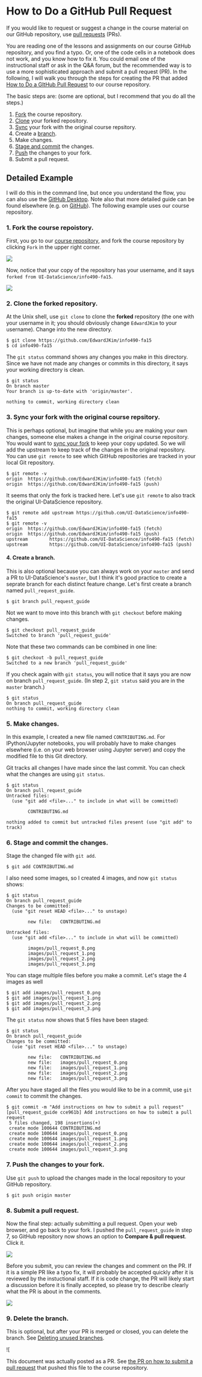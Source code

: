 # How to Do a GitHub Pull Request

If you would like to request or suggest a change in the course material on our GitHub repository, use [pull requests](https://help.github.com/articles/using-pull-requests/) (PRs).

You are reading one of the lessons and assignments on our course GitHub repository, and you find a typo. Or, one of the code cells in a notebook does not work, and you know how to fix it. You could email one of the instructional staff or ask in the Q&A forum, but the recommended way is to use a more sophisticated approach and submit a pull request (PR). In the following, I will walk you through the steps for creating the PR that added [How to Do a GItHub Pull Request](CONTRIBUTING.md) to our course repository.

The basic steps are: (some are optional, but I recommend that you do all the steps.)

1. [Fork](https://help.github.com/articles/fork-a-repo/) the course repository.
2. [Clone](https://git-scm.com/book/en/v2/Git-Basics-Getting-a-Git-Repository) your forked repository.
3. [Sync](https://help.github.com/articles/syncing-a-fork/) your fork with the original course repsitory.
4. Create a [branch](https://git-scm.com/book/en/v2/Git-Branching-Basic-Branching-and-Merging).
5. Make changes.
6. [Stage and commit](https://git-scm.com/book/en/v2/Git-Basics-Recording-Changes-to-the-Repository) the changes.
7. [Push](https://git-scm.com/book/en/v2/Git-Basics-Working-with-Remotes) the changes to your fork.
8. Submit a pull request.

## Detailed Example

I will do this in the command line, but once you understand the flow, you can also use the [GitHub Desktop](https://desktop.github.com/). Note also that more detailed guide can be found elsewhere (e.g. on [GitHub](https://help.github.com/)). The following example uses our course repository.

### 1. Fork the course repoistory.

First, you go to our [course repository](https://github.com/UI-DataScience/info490-fa15), and fork the course repository by clicking `Fork` in the upper right corner.

![](images/pull_request_0.png)

Now, notice that your copy of the repository has your username, and it says `forked from UI-DataScience/info490-fa15`.

![](images/pull_request_1.png)

### 2. Clone the forked repository.

At the Unix shell, use `git clone` to clone the **forked** repository (the one with your username in it; you should obviously change `EdwardJKim` to your username). Change into the new directory.

```shell
$ git clone https://github.com/EdwardJKim/info490-fa15
$ cd info490-fa15
```

The `git status` command shows any changes you make in this directory. Since we have not made any changes or commits in this directory, it says your working directory is clean.

```shell
$ git status
On branch master
Your branch is up-to-date with 'origin/master'.

nothing to commit, working directory clean
```

### 3. Sync your fork with the original course repsitory.

This is perhaps optional, but imagine that while you are making your own changes, someone else makes a change in the original course repository. You would want to [sync your fork](https://help.github.com/articles/syncing-a-fork/) to keep your copy updated. So we will add the upstream to keep track of the changes in the original repository. You can use `git remote` to see which GitHub repositories are tracked in your local Git repository.

```shell
$ git remote -v
origin  https://github.com/EdwardJKim/info490-fa15 (fetch)
origin  https://github.com/EdwardJKim/info490-fa15 (push)
```

It seems that only the fork is tracked here. Let's use `git remote` to also track the original UI-DataScience repository.

```shell
$ git remote add upstream https://github.com/UI-DataScience/info490-fa15
$ git remote -v
origin  https://github.com/EdwardJKim/info490-fa15 (fetch)
origin  https://github.com/EdwardJKim/info490-fa15 (push)
upstream        https://github.com/UI-DataScience/info490-fa15 (fetch)
upstream        https://github.com/UI-DataScience/info490-fa15 (push)
```

#### 4. Create a branch.

This is also optional because you can always work on your `master` and send a PR to UI-DataScience's `master`, but I think it's good practice to create a seprate branch for each distinct feature change. Let's first create a branch named `pull_request_guide`.

```shell
$ git branch pull_request_guide
```

Not we want to move into this branch with `git checkout` before making changes.

```shell
$ git checkout pull_request_guide
Switched to branch 'pull_request_guide'
```

Note that these two commands can be combined in one line:

```shell
$ git checkout -b pull_request_guide
Switched to a new branch 'pull_request_guide'
```

If you check again with `git status`, you will notice that it says you are now on branch `pull_request_guide`. (In step 2, `git status` said you are in the `master` branch.)

```
$ git status
On branch pull_request_guide
nothing to commit, working directory clean
```

### 5. Make changes.

In this example, I created a new file named `CONTRIBUTING.md`. For IPython/Jupyter notebooks, you will probably have to make changes elsewhere (i.e. on your web browser using Jupyter server) and copy the modified file to this Git directory.

Git tracks all changes I have made since the last commit. You can check what the changes are using `git status`.

```shell
$ git status
On branch pull_request_guide
Untracked files:
  (use "git add <file>..." to include in what will be committed)

        CONTRIBUTING.md

nothing added to commit but untracked files present (use "git add" to track)
```

### 6. Stage and commit the changes.

Stage the changed file with `git add`.

```shell
$ git add CONTRIBUTING.md
```

I also need some images, so I created 4 images, and now `git status` shows:

```shell
$ git status
On branch pull_request_guide
Changes to be committed:
  (use "git reset HEAD <file>..." to unstage)

        new file:   CONTRIBUTING.md

Untracked files:
  (use "git add <file>..." to include in what will be committed)

        images/pull_request_0.png
        images/pull_request_1.png
        images/pull_request_2.png
        images/pull_request_3.png
```

You can stage multiple files before you make a commit. Let's stage the 4 images as well

```shell
$ git add images/pull_request_0.png
$ git add images/pull_request_1.png
$ git add images/pull_request_2.png
$ git add images/pull_request_3.png
```

The `git status` now shows that 5 files have been staged:

```shell
$ git status
On branch pull_request_guide
Changes to be committed:
  (use "git reset HEAD <file>..." to unstage)

        new file:   CONTRIBUTING.md
        new file:   images/pull_request_0.png
        new file:   images/pull_request_1.png
        new file:   images/pull_request_2.png
        new file:   images/pull_request_3.png
```

After you have staged all the files you would like to be in a commit, use `git commit` to commit the changes.

```shell
$ git commit -m "Add instructions on how to submit a pull request"
[pull_request_guide cce961b] Add instructions on how to submit a pull request
 5 files changed, 198 insertions(+)
 create mode 100644 CONTRIBUTING.md
 create mode 100644 images/pull_request_0.png
 create mode 100644 images/pull_request_1.png
 create mode 100644 images/pull_request_2.png
 create mode 100644 images/pull_request_3.png
```

### 7. Push the changes to your fork.

Use `git push` to upload the changes made in the local repository to your GitHub repository.

```shell
$ git push origin master
```

### 8. Submit a pull request.

Now the final step: actually submitting a pull request. Open your web browser, and go back to your fork. I pushed the `pull_request_guide` in step 7, so GitHub repository now shows an option to **Compare & pull request**. Click it.

![](images/pull_request_2.png)

Before you submit, you can review the changes and comment on the PR. If it is a simple PR like a typo fix, it will probably be accepted quickly after it is reviewed by the instuctional staff. If it is code change, the PR will likely start a discussion before it is finally accepted, so please try to describe clearly what the PR is about in the comments.

![](images/pull_request_3.png)

### 9. Delete the branch.

This is optional, but after your PR is merged or closed, you can delete the branch. See [Deleting unused branches](https://help.github.com/articles/deleting-unused-branches/).

![[](images/pull_request_4.png)

This document was actually posted as a PR. See [the PR on how to submit a pull request](https://github.com/UI-DataScience/info490-fa15/pull/1) that pushed this file to the course repository.
